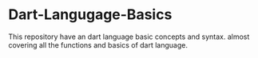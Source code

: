 # Dart-Langugage-Basics
This repository have an dart language basic concepts and syntax. almost covering all the functions and basics of dart language.
